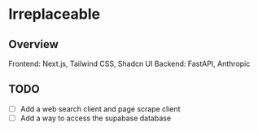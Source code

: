 # Irreplaceable

## Overview

Frontend: Next.js, Tailwind CSS, Shadcn UI
Backend: FastAPI, Anthropic

## TODO

- [ ] Add a web search client and page scrape client
- [ ] Add a way to access the supabase database
